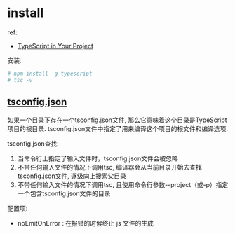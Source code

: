 # install
ref:
- [TypeScript in Your Project](https://www.typescriptlang.org/download)

安装:
```bash
# npm install -g typescript
# tsc -v
```

## [tsconfig.json](https://zhongsp.gitbooks.io/typescript-handbook/content/doc/handbook/tsconfig.json.html)
如果一个目录下存在一个tsconfig.json文件, 那么它意味着这个目录是TypeScript项目的根目录. tsconfig.json文件中指定了用来编译这个项目的根文件和编译选项.

tsconfig.json查找:
1. 当命令行上指定了输入文件时，tsconfig.json文件会被忽略
1. 不带任何输入文件的情况下调用tsc, 编译器会从当前目录开始去查找tsconfig.json文件, 逐级向上搜索父目录
1. 不带任何输入文件的情况下调用tsc, 且使用命令行参数--project（或-p）指定一个包含tsconfig.json文件的目录

配置项:
- noEmitOnError : 在报错的时候终止 js 文件的生成